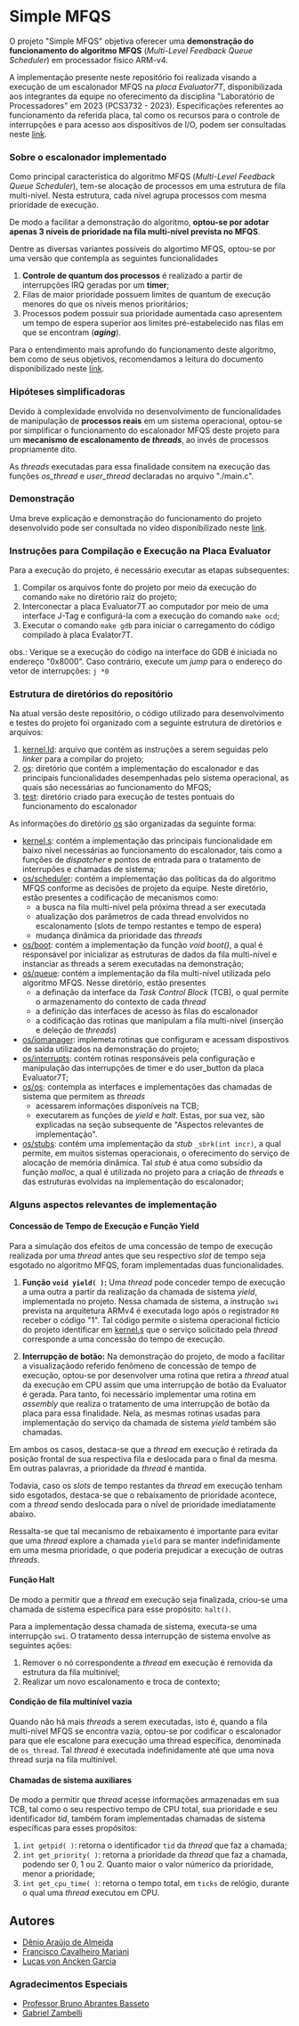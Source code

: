 # Simple MFQS
O projeto "Simple MFQS" objetiva oferecer uma **demonstração do funcionamento do algoritmo MFQS** (_Multi-Level Feedback Queue Scheduler_) em processador físico ARM-v4.

A implementação presente neste repositório foi realizada visando a execução de um escalonador MFQS na *placa _Evaluator7T_*, disponibilizada aos integrantes da equipe no oferecimento da disciplina "Laboratório de Processadores" em 2023 (PCS3732 - 2023). Especificações referentes ao funcionamento da referida placa, tal como os recursos para o controle de interrupções e para acesso aos dispositivos de I/O, podem ser consultadas neste [link](https://developer.arm.com/documentation/dui0134/latest/).

### Sobre o escalonador implementado
Como principal característica do algoritmo MFQS (_Multi-Level Feedback Queue Scheduler_), tem-se alocação de processos em uma estrutura de fila multi-nível. Nesta estrutura, cada nível agrupa processos com mesma prioridade de execução. 

De modo a facilitar a demonstração do algoritmo, **optou-se por adotar apenas 3 níveis de prioridade na fila multi-nível prevista no MFQS**.

Dentre as diversas variantes possíveis do algortimo MFQS, optou-se por uma versão que contempla as seguintes funcionalidades
1. **Controle de quantum dos processos** é realizado a partir de interrupções IRQ geradas por um **timer**;
2. Filas de maior prioridade possuem limites de quantum de execução menores do que os níveis menos prioritários;
3. Processos podem possuir sua prioridade aumentada caso apresentem um tempo de espera superior aos limites pré-estabelecido nas filas em que se encontram (**_aging_**).

Para o entendimento mais aprofundo do funcionamento deste algoritmo, bem como de seus objetivos, recomendamos a leitura do documento disponibilizado neste [link](https://pages.cs.wisc.edu/~remzi/OSTEP/cpu-sched-mlfq.pdf).

### Hipóteses simplificadoras
Devido à complexidade envolvida no desenvolvimento de funcionalidades de manipulação de **processos reais** em um sistema operacional, optou-se por simplificar o funcionamento do escalonador MFQS deste projeto para um **mecanismo de escalonamento de _threads_**, ao invés de processos propriamente dito.

As _threads_ executadas para essa finalidade consitem na execução das funções *os_thread* e *user_thread* declaradas no arquivo "./main.c". 

### Demonstração
Uma breve explicação e demonstração do funcionamento do projeto desenvolvido pode ser consultada no vídeo disponibilizado neste [link](https://youtu.be/2lXGRk97ypg).

### Instruções para Compilação e Execução na Placa Evaluator
Para a execução do projeto, é necessário executar as etapas subsequentes:
1. Compilar os arquivos fonte do projeto por meio da execução do comando `make` no diretório raiz do projeto;
2. Interconectar a placa Evaluator7T ao computador por meio de uma interface J-Tag e configurá-la com a execução do comando `make ocd`;
3. Executar o comando `make gdb` para iniciar o carregamento do código compilado à placa Evalator7T.

obs.: Verique se a execução do código na interface do GDB é iniciada no endereço "0x8000". Caso contrário, execute um _jump_ para o endereço do vetor de interrupções: `j *0`

### Estrutura de diretórios do repositório
Na atual versão deste repositório, o código utilizado para desenvolvimento e testes do projeto foi organizado com a seguinte estrutura de diretórios e arquivos:

1. [kernel.ld](../kernel.ld): arquivo que contém as instruções a serem seguidas pelo _linker_ para a compilar do projeto;
2. [os](../os): diretório que contém a implementação do escalonador e das principais funcionalidades desempenhadas pelo sistema operacional, as quais são necessárias ao funcionamento do MFQS;
3. [test](../test): diretório criado para execução de testes pontuais do funcionamento do escalonador

As informações do diretório [os](../os) são organizadas da seguinte forma:
- [kernel.s](../os/kernel.s): contém a implementação das principais funcionalidade em baixo nível necessárias ao funcionamento do escalonador, tais como a funções de _dispatcher_ e pontos de entrada para o tratamento de interrupões e chamadas de sistema;
- [os/scheduler](../os/scheduler): contém a implementação das políticas da do algoritmo MFQS conforme as decisões de projeto da equipe. Neste diretório, estão presentes a codificação de mecanismos como:
    - a busca na fila multi-nível pela próxima thread a ser executada
    - atualização dos parâmetros de cada thread envolvidos no escalonamento (slots de tempo restantes e tempo de espera)
    - mudança dinâmica da prioridade das _threads_
- [os/boot](../os/boot): contém a implementação da função _void boot()_, a qual é responsável por inicializar as estruturas de dados da fila multi-nível e instanciar as threads a serem executadas na demonstração;
- [os/queue](os/queue): contém a implementação da fila multi-nível utilizada pelo algoritmo MFQS. Nesse diretório, estão presentes
    - a definação da interface da _Task Control Block_ (TCB), o qual permite o armazenamento do contexto de cada _thread_
    - a definição das interfaces de acesso às filas do escalonador
    - a codificação das rotinas que manipulam a fila multi-nível (inserção e deleção de _threads_)
- [os/iomanager](../os/iomanager.c): implemeta rotinas que configuram e acessam dispostivos de saída utilizados na demonstração do projeto;
- [os/interrupts](../os/interrupts): contém rotinas responsáveis pela configuração e manipulação das interrupções de timer e do user_button da placa Evaluator7T;
- [os/os](../os/os.c): contempla as interfaces e implementações das chamadas de sistema que permitem as _threads_
    - acessarem informações disponíveis na TCB;
    - executarem as funções de _yield_ e _halt_. Estas, por sua vez, são explicadas na seção subsequente de "Aspectos relevantes de implementação".
- [os/stubs](../os/stubs.c): contém uma implementação da _stub_ `_sbrk(int incr)`, a qual permite, em muitos sistemas operacionais, o oferecimento do serviço de alocação de memória dinâmica. Tal _stub_ é atua como subsídio da função _malloc_, a qual é utilizada no projeto para a criação de _threads_ e das estruturas evolvidas na implementação do escalonador;

### Alguns aspectos relevantes de implementação
#### Concessão de Tempo de Execução e Função Yield
Para a simulação dos efeitos de uma concessão de tempo de execução realizada por uma _thread_ antes que seu respectivo _slot_ de tempo seja esgotado no algoritmo MFQS, foram implementadas duas funcionalidades.

1. **Função `void yield( )`:** Uma _thread_ pode conceder tempo de execução a uma outra a partir da realização da chamada de sistema _yield_, implementada no projeto. Nessa chamada de sistema, a instrução `swi` prevista na arquitetura ARMv4 é executada logo após o registrador `R0` receber o código "1". Tal código permite o sistema operacional fictício do projeto identificar em [kernel.s](../os/kernel.s) que o serviço solicitado pela _thread_ corresponde a uma concessão do tempo de execução.

2. **Interrupção de botão:** Na demonstração do projeto, de modo a facilitar a visualizaçãodo referido fenômeno de concessão de tempo de execução, optou-se por desenvolver uma rotina que retira a  _thread_ atual da execução em CPU assim que uma interrupção de botão da Evaluator é gerada. Para tanto, foi necessário implementar uma rotina em _assembly_ que realiza o tratamento de uma interrupção de botão da placa para essa finalidade. Nela, as mesmas rotinas usadas para implementação do serviço da chamada de sistema _yield_ também são chamadas.

Em  ambos os casos, destaca-se que a _thread_ em execução é retirada da posição frontal de sua respectiva fila e deslocada para o final da mesma. Em outras palavras, a prioridade da _thread_ é mantida.
 
Todavia, caso os _slots_ de tempo restantes da _thread_ em execução tenham sido esgotados, destaca-se que o rebaixamento de prioridade acontece, com a _thread_ sendo deslocada para o nível de prioridade imediatamente abaixo.

Ressalta-se que tal mecanismo de rebaixamento é importante para evitar que uma _thread_ explore a chamada `yield` para se manter indefinidamente em uma mesma prioridade, o que poderia prejudicar a execução de outras _threads_.

#### Função Halt
De modo a permitir que a _thread_ em execução seja finalizada, criou-se uma chamada de sistema específica para esse propósito: `halt()`.

Para a implementação dessa chamada de sistema, executa-se uma interrupção `swi`. O tratamento dessa interrupção de sistema envolve as seguintes ações:
1. Remover o nó correspondente a _thread_ em execução é removida da estrutura da fila multinível;
2. Realizar um novo escalonamento e troca de contexto;


#### Condição de fila multinível vazia
Quando não há mais _threads_ a serem executadas, isto é, quando a fila multi-nível MFQS se encontra vazia, optou-se por codificar o escalonador para que ele escalone para execução uma thread específica, denominada de `os_thread`. Tal _thread_ é executada indefinidamente até que uma nova thread surja na fila multinível.

#### Chamadas de sistema auxiliares

De modo a permitir que _thread_ acesse informações armazenadas em sua TCB, tal como o seu respectivo tempo de CPU total, sua prioridade e seu identificador _tid_, também foram implementadas chamadas de sistema específicas para esses propósitos:

1. `int getpid( )`: retorna o identificador `tid` da _thread_ que faz a chamada;
2. `int get_priority( )`: retorna a prioridade da _thread_ que faz a chamada, podendo ser 0, 1 ou 2. Quanto maior o valor númerico da prioridade, menor a prioridade;
3. `int get_cpu_time( )`: retorna o tempo total, em `ticks` de relógio, durante o qual uma _thread_ executou em CPU.

## Autores
- [Dênio Araújo de Almeida](https://github.com/Denio-Almeida)
- [Francisco Cavalheiro Mariani](https://github.com/franos-pj)
- [Lucas von Ancken Garcia](https://github.com/LucasVon0645)

### Agradecimentos Especiais
- [Professor Bruno Abrantes Basseto](https://github.com/bru4bas)
- [Gabriel Zambelli](https://github.com/GabZamba)